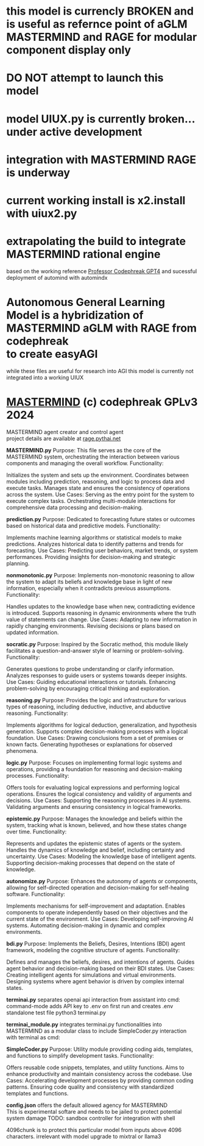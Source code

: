# this model is currencly BROKEN and is useful as refernce point of aGLM MASTERMIND and RAGE for modular component display only
# DO NOT attempt to launch this model
# model UIUX.py is currently broken... under active development<br />
# integration with MASTERMIND RAGE is underway<br />
# current working install is x2.install with uiux2.py<br />
# extrapolating the build to integrate MASTERMIND rational engine<br />
based on the working reference <a href="https://chatgpt.com/g/g-gNLDlpcAv-professor-codephreak">Professor Codephreak GPT4</a>
 and sucessful deployment of automind with automindx<br />
# Autonomous General Learning Model is a hybridization of MASTERMIND aGLM with RAGE from codephreak<br /> to create easyAGI

while these files are useful for research into AGI this model is currently not integrated into a working UIUX
# <a href="https://opensea.io/assets/matic/0xf0ba8dcdfba1b5aed0b46acddf7dde97075e97a2/1">MASTERMIND</a> (c) codephreak GPLv3 2024
MASTERMIND agent creator and control agent<br />
project details are available at <a href="https://rage.pythai.net">rage.pythai.net</a><br />

<b>MASTERMIND.py</b>
Purpose: This file serves as the core of the MASTERMIND system, orchestrating the interaction between various components and managing the overall workflow.
Functionality:

Initializes the system and sets up the environment.
Coordinates between modules including prediction, reasoning, and logic to process data and execute tasks.
Manages state and ensures the consistency of operations across the system.
Use Cases:
Serving as the entry point for the system to execute complex tasks.
Orchestrating multi-module interactions for comprehensive data processing and decision-making.

<b>prediction.py</b>
Purpose: Dedicated to forecasting future states or outcomes based on historical data and predictive models.
Functionality:

Implements machine learning algorithms or statistical models to make predictions.
Analyzes historical data to identify patterns and trends for forecasting.
Use Cases:
Predicting user behaviors, market trends, or system performances.
Providing insights for decision-making and strategic planning.

<b>nonmonotonic.py</b>
Purpose: Implements non-monotonic reasoning to allow the system to adapt its beliefs and knowledge base in light of new information, especially when it contradicts previous assumptions.
Functionality:

Handles updates to the knowledge base when new, contradicting evidence is introduced.
Supports reasoning in dynamic environments where the truth value of statements can change.
Use Cases:
Adapting to new information in rapidly changing environments.
Revising decisions or plans based on updated information.

<b>socratic.py</b>
Purpose: Inspired by the Socratic method, this module likely facilitates a question-and-answer style of learning or problem-solving.
Functionality:

Generates questions to probe understanding or clarify information.
Analyzes responses to guide users or systems towards deeper insights.
Use Cases:
Guiding educational interactions or tutorials.
Enhancing problem-solving by encouraging critical thinking and exploration.

<b>reasoning.py</b>
Purpose: Provides the logic and infrastructure for various types of reasoning, including deductive, inductive, and abductive reasoning.
Functionality:

Implements algorithms for logical deduction, generalization, and hypothesis generation.
Supports complex decision-making processes with a logical foundation.
Use Cases:
Drawing conclusions from a set of premises or known facts.
Generating hypotheses or explanations for observed phenomena.

<b>logic.py</b>
Purpose: Focuses on implementing formal logic systems and operations, providing a foundation for reasoning and decision-making processes.
Functionality:

Offers tools for evaluating logical expressions and performing logical operations.
Ensures the logical consistency and validity of arguments and decisions.
Use Cases:
Supporting the reasoning processes in AI systems.
Validating arguments and ensuring consistency in logical frameworks.

<b>epistemic.py</b>
Purpose: Manages the knowledge and beliefs within the system, tracking what is known, believed, and how these states change over time.
Functionality:

Represents and updates the epistemic states of agents or the system.
Handles the dynamics of knowledge and belief, including certainty and uncertainty.
Use Cases:
Modeling the knowledge base of intelligent agents.
Supporting decision-making processes that depend on the state of knowledge.

<b>autonomize.py</b>
Purpose: Enhances the autonomy of agents or components, allowing for self-directed operation and decision-making for self-healing software.
Functionality:

Implements mechanisms for self-improvement and adaptation.
Enables components to operate independently based on their objectives and the current state of the environment.
Use Cases:
Developing self-improving AI systems.
Automating decision-making in dynamic and complex environments.

<b>bdi.py</b>
Purpose: Implements the Beliefs, Desires, Intentions (BDI) agent framework, modeling the cognitive structure of agents.
Functionality:

Defines and manages the beliefs, desires, and intentions of agents.
Guides agent behavior and decision-making based on their BDI states.
Use Cases:
Creating intelligent agents for simulations and virtual environments.
Designing systems where agent behavior is driven by complex internal states.

<b>terminai.py</b>
separates openai api interaction from assistant into cmd: command-mode
adds API key to .env on first run and creates .env
standalone test file python3 terminai.py

<b>terminai_module.py</b>
integrates terminai.py functionalities into MASTERMIND as a modular class to include SimpleCoder.py interaction with terminal as cmd:

<b>SimpleCoder.py</b>
Purpose: Utility module providing coding aids, templates, and functions to simplify development tasks.
Functionality:

Offers reusable code snippets, templates, and utility functions.
Aims to enhance productivity and maintain consistency across the codebase.
Use Cases:
Accelerating development processes by providing common coding patterns.
Ensuring code quality and consistency with standardized templates and functions.

<b>config.json</b> offers the default allowed agency for MASTERMIND<br />
This is experimental softare and needs to be jailed to protect potential system damage
TODO: sandbox controller for integration with shell

4096chunk is to protect this particular model from inputs above 4096 characters. irrelevant with model upgrade to mixtral or llama3
